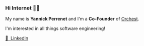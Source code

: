 <!--
**yannickperrenet/yannickperrenet** is a ✨ _special_ ✨ repository because its `README.md` (this file) appears on your GitHub profile.

Here are some ideas to get you started:

- 🔭 I’m currently working on ...
- 🌱 I’m currently learning ...
- ⚡ Fun fact: ...

![Top Langs](https://github-readme-stats.vercel.app/api/top-langs/?username=yannickperrenet&layout=compact)
<img src="https://raw.githubusercontent.com/yannickperrenet/yannickperrenet/master/jerry-chilling.gif" />

<p align="center">
  <img src="https://raw.githubusercontent.com/yannickperrenet/yannickperrenet/master/emoji.png" width="20%">
</p>
-->

### Hi Internet 🙋‍♂️

My name is **Yannick Perrenet** and I'm a **Co-Founder** of [Orchest](https://orchest.io). 

I'm interested in all things software engineering!

[<span class="emoji">🚀 &nbsp;</span>LinkedIn](https://www.linkedin.com/in/yannickperrenet/)
